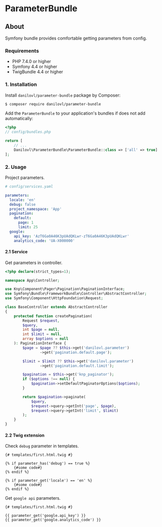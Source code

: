 # ParameterBundle #

## About ##

Symfony bundle provides comfortable getting parameters from config.

### Requirements 

  * PHP 7.4.0 or higher
  * Symfony 4.4 or higher
  * TwigBundle 4.4 or higher

### 1. Installation

Install `danilovl/parameter-bundle` package by Composer:
 
``` bash
$ composer require danilovl/parameter-bundle
```
Add the `ParameterBundle` to your application's bundles if does not add automatically:

``` php
<?php
// config/bundles.php

return [
    // ...
    Danilovl\ParameterBundle\ParameterBundle::class => ['all' => true]
];
```

### 2. Usage

Project parameters.

```yaml
# config/services.yaml

parameters:
  locale: 'en'
  debug: false
  project_namespace: 'App'
  pagination:
    default:
      page: 1
      limit: 25
  google:
    api_key: 'AzT6Ga0A46K3pUAdQKLwr-zT6Ga0A46K3pUAdQKLwr'
    analytics_code: 'UA-X000000'
```

#### 2.1 Service

Get parameters in controller.

```php
<?php declare(strict_types=1);

namespace App\Controller;

use Knp\Component\Pager\Pagination\PaginationInterface;
use Symfony\Bundle\FrameworkBundle\Controller\AbstractController;
use Symfony\Component\HttpFoundation\Request;

class BaseController extends AbstractController
{
    protected function createPagination(
        Request $request,
        $query,
        int $page = null,
        int $limit = null,
        array $options = null
    ): PaginationInterface {
        $page = $page ?? $this->get('danilovl.parameter')
                ->get('pagination.default.page');

        $limit = $limit ?? $this->get('danilovl.parameter')
                ->get('pagination.default.limit');

        $pagination = $this->get('knp_paginator');
        if ($options !== null) {
            $pagination->setDefaultPaginatorOptions($options);
        }

        return $pagination->paginate(
            $query,
            $request->query->getInt('page', $page),
            $request->query->getInt('limit', $limit)
        );
    }
}
```

#### 2.2 Twig extension

Check `debug` parameter in templates.

```twig
{# templates/first.html.twig #}

{% if parameter_has('debug') == true %}
    {#some code#}
{% endif %}

{% if parameter_get('locale') == 'en' %}
    {#some code#}
{% endif %}
```

Get `google api` parameters.

```twig
{# templates/first.html.twig #}

{{ parameter_get('google.api_key') }}
{{ parameter_get('google.analytics_code') }}
```